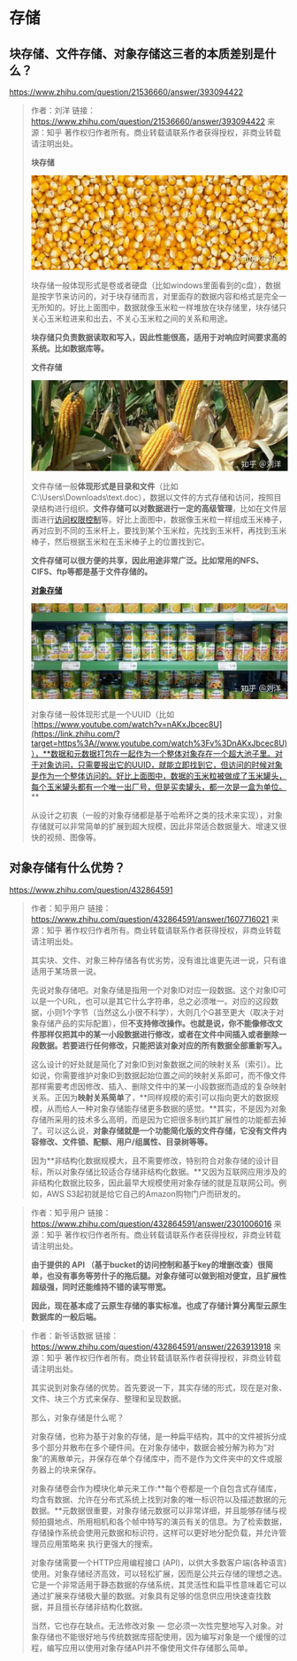 # 存储

## 块存储、文件存储、对象存储这三者的本质差别是什么？

https://www.zhihu.com/question/21536660/answer/393094422

>作者：刘洋
>链接：https://www.zhihu.com/question/21536660/answer/393094422
>来源：知乎
>著作权归作者所有。商业转载请联系作者获得授权，非商业转载请注明出处。
>
>**块存储**
>
>![img](存储.assets/v2-f359dd921a4b296e6e5c5216587d8b59_720w.jpg)
>
>块存储一般体现形式是卷或者硬盘（比如windows里面看到的c盘），数据是按字节来访问的，对于块存储而言，对里面存的数据内容和格式是完全一无所知的。好比上面图中，数据就像玉米粒一样堆放在块存储里，块存储只关心玉米粒进来和出去，不关心玉米粒之间的关系和用途。
>
>**块存储只负责数据读取和写入，因此性能很高，适用于对响应时间要求高的系统。比如数据库等。**
>
>**文件存储**
>
>![image-20220325201808835](存储.assets/image-20220325201808835.png)
>
>文件存储一般**体现形式是目录和文件**（比如C:\Users\Downloads\text.doc），数据以文件的方式存储和访问，按照目录结构进行组织。**文件存储可以对数据进行一定的高级管理**，比如在文件层面进行[访问权限控制](https://www.zhihu.com/search?q=访问权限控制&search_source=Entity&hybrid_search_source=Entity&hybrid_search_extra={"sourceType"%3A"answer"%2C"sourceId"%3A393094422})等。好比上面图中，数据像玉米粒一样组成玉米棒子，再对应到不同的玉米杆上，要找到某个玉米粒，先找到玉米杆，再找到玉米棒子，然后根据玉米粒在玉米棒子上的位置找到它。
>
>**文件存储可以很方便的共享，因此用途非常广泛。比如常用的NFS、CIFS、ftp等都是基于文件存储的。**
>
>**[对象存储](https://www.zhihu.com/search?q=对象存储&search_source=Entity&hybrid_search_source=Entity&hybrid_search_extra={"sourceType"%3A"answer"%2C"sourceId"%3A393094422})**
>
>![img](存储.assets/v2-3675fbd0824c938a022a5424e17d92e2_720w.jpg)
>
>对象存储一般体现形式是一个UUID（比如[https://www.youtube.com/watch?v=nAKxJbcec8U](https://link.zhihu.com/?target=https%3A//www.youtube.com/watch%3Fv%3DnAKxJbcec8U)），**数据和元数据打包在一起作为一个整体对象存在一个超大池子里。对于对象访问，只需要报出它的UUID，就能立即找到它，但访问的时候对象是作为一个整体访问的。好比上面图中，数据的玉米粒被做成了玉米罐头，每个玉米罐头都有一个唯一出厂号，但是买卖罐头，都一次是一盒为单位。**  
>
>从设计之初衷（一般的对象存储都是基于哈希环之类的技术来实现），对象存储就可以非常简单的扩展到超大规模，因此非常适合数据量大、增速又很快的视频、图像等。

## 对象存储有什么优势？

https://www.zhihu.com/question/432864591

>作者：知乎用户
>链接：https://www.zhihu.com/question/432864591/answer/1607716021
>来源：知乎
>著作权归作者所有。商业转载请联系作者获得授权，非商业转载请注明出处。
>
>其实块、文件、对象三种存储各有优劣势，没有谁比谁更先进一说，只有谁适用于某场景一说。
>
>先说对象存储吧。对象存储是指用一个对象ID对应一段数据。这个对象ID可以是一个URL，也可以是其它什么字符串，总之必须唯一。对应的这段数据，小则1个字节（当然这么小很不科学），大则几个G甚至更大（取决于对象存储产品的实际配置），但**不支持修改操作。也就是说，你不能像修改文件那样仅把其中的某一小段数据进行修改，或者在文件中间插入或者删除一段数据。若要进行任何修改，只能把该对象对应的所有数据全部重新写入。**
>
>这么设计的好处就是简化了对象ID到对象数据之间的映射关系（索引）。比如说，你需要维护对象ID到数据起始位置之间的映射关系即可，而不像文件那样需要考虑因修改、插入、删除文件中的某一小段数据而造成的复杂映射关系。正因为**映射关系简单**了，**同样规模的索引可以指向更大的数据规模，从而给人一种对象存储能存储更多数据的感觉。**其实，不是因为对象存储所采用的技术多么高明，而是因为它把很多制约其扩展性的功能都去掉了。可以这么说，**对象存储就是一个功能简化版的文件存储，它没有文件内容修改、文件锁、配额、用户/组属性、目录树等等。**
>
>因为**非结构化数据规模大，且不需要修改，特别符合对象存储的设计目标，所以对象存储比较适合存储非结构化数据。**又因为互联网应用涉及的非结构化数据比较多，因此最早大规模使用对象存储的就是互联网公司。例如，AWS S3起初就是给它自己的Amazon购物门户而研发的。

>作者：知乎用户
>链接：https://www.zhihu.com/question/432864591/answer/2301006016
>来源：知乎
>著作权归作者所有。商业转载请联系作者获得授权，非商业转载请注明出处。
>
>**由于提供的 API （基于bucket的访问控制和基于key的增删改查）很简单，也没有事务等劳什子的拖后腿。对象存储可以做到相对便宜，且扩展性超级强，同时还能维持不错的读写带宽。**
>
>**因此，现在基本成了云原生存储的事实标准。也成了存储计算分离型云原生数据库的一般后端。**

>作者：新爷话数据
>链接：https://www.zhihu.com/question/432864591/answer/2263913918
>来源：知乎
>著作权归作者所有。商业转载请联系作者获得授权，非商业转载请注明出处。
>
>其实说到对象存储的优势。首先要说一下，其实存储的形式，现在是对象、文件、块三个方式来保存、整理和呈现数据。
>
>那么，对象存储是什么呢？
>
>对象存储，也称为基于对象的存储，是一种扁平结构，其中的文件被拆分成多个部分并散布在多个硬件间。在对象存储中，数据会被分解为称为“对象”的离散单元，并保存在单个存储库中，而不是作为文件夹中的文件或服务器上的块来保存。
>
>对象存储卷会作为模块化单元来工作:**每个卷都是一个自包含式存储库，均含有数据、允许在分布式系统上找到对象的唯一标识符以及描述数据的元数据。**元数据很重要，对象存储元数据可以非常详细，并且能够存储与视频拍摄地点、所用相机和各个帧中特写的演员有关的信息。为了检索数据，存储操作系统会使用元数据和标识符，这样可以更好地分配负载，并允许管理员应用策略来 执行更强大的搜索。
>
>对象存储需要一个HTTP应用编程接口 (API)，以供大多数客户端(各种语言)使用。对象存储经济高效，可以轻松扩展，因而是公共云存储的理想之选。它是一个非常适用于静态数据的存储系统，其灵活性和扁平性意味着它可以通过扩展来存储极大量的数据。对象具有足够的信息供应用快速查找数 据，并且擅长存储非结构化数据。
>
>当然，它也存在缺点。无法修改对象 — 您必须一次性完整地写入对象。对象存储也不能很好地与传统数据库搭配使用，因为编写对象是一个缓慢的过程，编写应用以使用对象存储API并不像使用文件存储那么简单。

